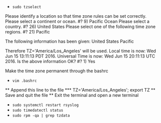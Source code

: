 * `sudo tzselect`

Please identify a location so that time zone rules can be set correctly.
Please select a continent or ocean.
#? 9) Pacific Ocean
Please select a country.
#? 26) United States
Please select one of the following time zone regions.
#? 21) Pacific

The following information has been given:
        United States
        Pacific

Therefore TZ='America/Los_Angeles' will be used.
Local time is now:      Wed Jun 15 13:11:13 PDT 2016.
Universal Time is now:  Wed Jun 15 20:11:13 UTC 2016.
Is the above information OK?
#? 1) Yes

Make the time zone permanent through the bashrc
* `vim .bashrc`

** Append this line to the file
*** TZ='America/Los_Angeles'; export TZ
** Save and quit the file
** Exit the terminal and open a new terminal

* `sudo systemctl restart rsyslog`
* `sudo timedatectl status`
* `sudo rpm -qa | grep tzdata`
